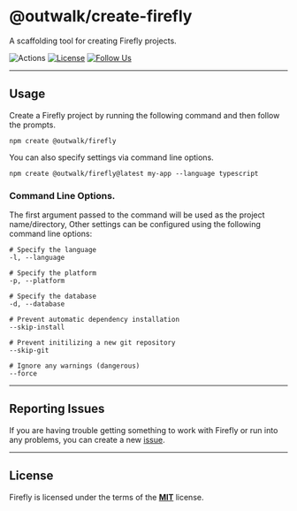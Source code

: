 # @outwalk/create-firefly

A scaffolding tool for creating Firefly projects.

![Actions](https://github.com/OutwalkStudios/firefly/workflows/build/badge.svg)
[![License](https://img.shields.io/badge/license-MIT-blue.svg)](https://github.com/OutwalkStudios/firefly/blob/main/LICENSE)
[![Follow Us](https://img.shields.io/badge/follow-on%20twitter-4AA1EC.svg)](https://twitter.com/OutwalkStudios)

---

## Usage

Create a Firefly project by running the following command and then follow the prompts.

```
npm create @outwalk/firefly
```

You can also specify settings via command line options.

```
npm create @outwalk/firefly@latest my-app --language typescript
```

### Command Line Options.

The first argument passed to the command will be used as the project name/directory, Other settings can be configured using the following command line options:

```
# Specify the language
-l, --language

# Specify the platform
-p, --platform

# Specify the database
-d, --database

# Prevent automatic dependency installation
--skip-install

# Prevent initilizing a new git repository
--skip-git

# Ignore any warnings (dangerous)
--force
```
---

## Reporting Issues

If you are having trouble getting something to work with Firefly or run into any problems, you can create a new [issue](https://github.com/OutwalkStudios/firefly/issues).

---

## License

Firefly is licensed under the terms of the [**MIT**](https://github.com/OutwalkStudios/firefly/blob/main/LICENSE) license.